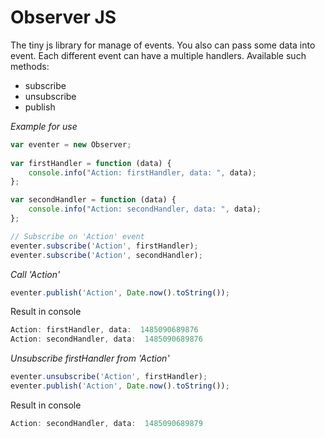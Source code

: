 # Observer JS
The tiny js library for manage of events. 
You also can pass some data into event. 
Each different event can have a multiple handlers. 
Available such methods:
- subscribe
- unsubscribe
- publish

*Example for use*

```javascript
var eventer = new Observer;
		
var firstHandler = function (data) {
	console.info("Action: firstHandler, data: ", data);
};

var secondHandler = function (data) {
	console.info("Action: secondHandler, data: ", data);
};

// Subscribe on 'Action' event
eventer.subscribe('Action', firstHandler);
eventer.subscribe('Action', secondHandler);
```
*Call 'Action'*
```javascript
eventer.publish('Action', Date.now().toString());
```

Result in console
```javascript
Action: firstHandler, data:  1485090689876
Action: secondHandler, data:  1485090689876
```

*Unsubscribe firstHandler from 'Action'*
```javascript
eventer.unsubscribe('Action', firstHandler);
eventer.publish('Action', Date.now().toString());
```
Result in console
```javascript
Action: secondHandler, data:  1485090689879
```